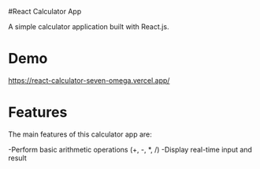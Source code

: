 #React Calculator App

A simple calculator application built with React.js.

# Demo

https://react-calculator-seven-omega.vercel.app/

# Features

The main features of this calculator app are:

-Perform basic arithmetic operations (+, -, *, /)
-Display real-time input and result

